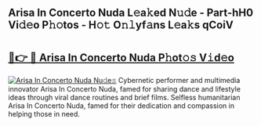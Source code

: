 ## Arisa In Concerto Nuda L𝚎a𝚔ed N𝚞𝚍e - Part-hH0 Vi𝚍𝚎o P𝚑𝚘tos - H𝚘𝚝 O𝚗𝚕yf𝚊ns L𝚎a𝚔s qCoiV

# <h2><a href="http://kf9lro5.oniu.top/?m=Arisa+In+Concerto+Nuda">🔗👉 🔴 Arisa In Concerto Nuda P𝚑ot𝚘𝚜 V𝚒d𝚎o</a></h2>

[![Arisa In Concerto Nuda Nu𝚍e𝚜](https://i.imgur.com/0qMVB7G.gif)](http://kf9lro5.oniu.top/?m=Arisa+In+Concerto+Nuda)
Cybernetic performer and multimedia innovator Arisa In Concerto Nuda, famed for sharing dance and lifestyle ideas through viral dance routines and brief films. Selfless humanitarian Arisa In Concerto Nuda, famed for their dedication and compassion in helping those in need.  
